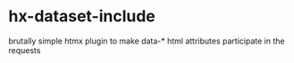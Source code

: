 # hx-dataset-include
brutally simple htmx plugin to make data-* html attributes participate in the requests
